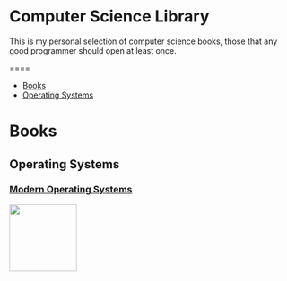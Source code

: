 # Computer Science Library
This is my personal selection of computer science books, those that any good programmer should open at least once.

====
* [Books](#books)
 * [Operating Systems](#operating-systems)

**Books**
====

**Operating Systems**
----

### [Modern Operating Systems](https://www.amazon.com/Modern-Operating-Systems-Andrew-Tanenbaum/dp/013359162X)

<img src="https://images-na.ssl-images-amazon.com/images/I/71nBWJXx5cL._AC_UL320_SR248,320_.jpg" width="120px"/>
